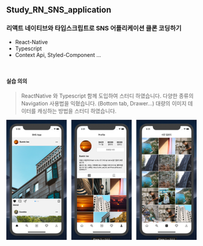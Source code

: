 ## Study_RN_SNS_application

### 리액트 네이티브와 타입스크립트로 SNS 어플리케이션 클론 코딩하기  ###
- React-Native
- Typescript
- Context Api, Styled-Component ...
<br>

#### 실습 의의 ####

>ReactNative 와 Typescript 함께 도입하여 스터디 하였습니다.
>다양한 종류의 Navigation 사용법을 익혔습니다. (Bottom tab, Drawer...)
>대량의 이미지 데이터를 캐싱하는 방법을 스터디 하였습니다.

![coverimage](./sns_capture.png)
